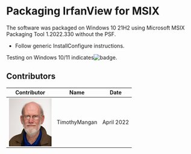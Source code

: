 # Packaging IrfanView for MSIX

The software was packaged on Windows 10 21H2 using Microsoft MSIX Packaging Tool 1.2022.330 without the PSF.
* Follow generic InstallConfigure instructions.


Testing on Windows 10/11 indicates![badge](https://img.shields.io/badge/-Full%20Fidelity-brightgreen?style=for-the-badge).  


## Contributors

| Contributor | Name | Date |
|----|----|----|
| [<img src="/media/Contributors/TimMangan.jpg" align="left" Height="128" />](/media/Contributors/TimMangan.jpg) | TimothyMangan | April 2022 |


